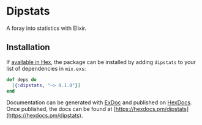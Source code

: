 # Dipstats

A foray into statistics with Elixir.

## Installation

If [available in Hex](https://hex.pm/docs/publish), the package can be installed
by adding `dipstats` to your list of dependencies in `mix.exs`:

```elixir
def deps do
  [{:dipstats, "~> 0.1.0"}]
end
```

Documentation can be generated with [ExDoc](https://github.com/elixir-lang/ex_doc)
and published on [HexDocs](https://hexdocs.pm). Once published, the docs can
be found at [https://hexdocs.pm/dipstats](https://hexdocs.pm/dipstats).

